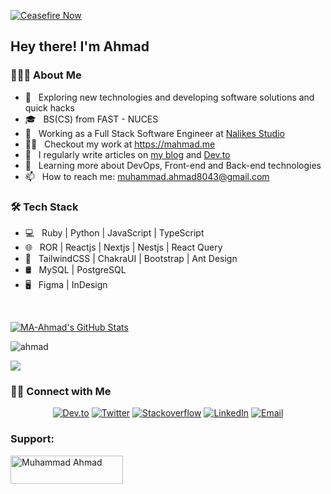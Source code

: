 [![Ceasefire Now](https://badge.techforpalestine.org/default)](https://techforpalestine.org/learn-more)

<h2> Hey there! I'm Ahmad</h2>

<h3> 👨🏻‍💻 About Me </h3>

- 🤔 &nbsp; Exploring new technologies and developing software solutions and quick hacks
- 🎓 &nbsp; BS(CS) from FAST - NUCES
- 💼 &nbsp; Working as a Full Stack Software Engineer at [Nalikes Studio](https://www.nalikes.com)
- 👨‍💻 &nbsp; Checkout my work at https://mahmad.me
- 📝 &nbsp; I regularly write articles on [my blog](https://mahmad.me/blog) and [Dev.to](https://dev.to/m_ahmad)
- 🌱 &nbsp; Learning more about DevOps, Front-end and Back-end technologies
- 📫 &nbsp; How to reach me: muhammad.ahmad8043@gmail.com
<!-- - 🥅 &nbsp; 2023 Goals: Learn Web3, Graphql and Apollo Client -->

<h3> 🛠 Tech Stack </h3>

- 💻 &nbsp; Ruby | Python | JavaScript | TypeScript
- 🌐 &nbsp; ROR | Reactjs | Nextjs | Nestjs | React Query
- 💈 &nbsp; TailwindCSS | ChakraUI | Bootstrap | Ant Design
- 🛢 &nbsp; MySQL | PostgreSQL
- 🖥 &nbsp; Figma | InDesign

<br/>

[![MA-Ahmad's GitHub Stats](https://github-readme-stats.vercel.app/api?username=MA-Ahmad&show_icons=true)](https://github.com/MA-Ahmad)

<p><img align="center" src="https://github-readme-streak-stats.herokuapp.com/?user=ma-ahmad&" alt="ahmad" /></p>


[![](https://komarev.com/ghpvc/?username=MA-Ahmad&color=blue&label=Profile%20Views)](https://github.com/MA-Ahmad/MA-Ahmad)

<h3> 🤝🏻 Connect with Me </h3>

<p align="center">
<a href="https://dev.to/m_ahmad"><img alt="Dev.to" src="https://img.shields.io/badge/Dev.to-gray?style=flat-square&logo=dev-to"></a>
<a href="https://twitter.com/muhammad_ahmaad" target="blank"><img alt="Twitter" src="https://img.shields.io/badge/twitter-gray?style=flat-square&logo=twitter"/></a>  
<a href="https://stackoverflow.com/users/12132894/ahmad"><img alt="Stackoverflow" src="https://img.shields.io/badge/Stackoverflow-gray?style=flat-square&logo=stackoverflow"></a>
<a href="https://www.linkedin.com/in/muhammad-ahmad20/"><img alt="LinkedIn" src="https://img.shields.io/badge/LinkedIn-gray?style=flat-square&logo=linkedin"></a>
<a href="mailto:muhammad.ahmad8043@gmail.com"><img alt="Email" src="https://img.shields.io/badge/Email-muhammad.ahmad8043@gmail.com-blue?style=flat-square&logo=gmail"></a>
</p>


<h3 align="left">Support:</h3>

<p>
<a href="https://www.buymeacoffee.com/m.ahmad"> <img align="left" src="https://cdn.buymeacoffee.com/buttons/v2/default-yellow.png" height="45" width="180" alt="Muhammad Ahmad" /></a>
</p>
